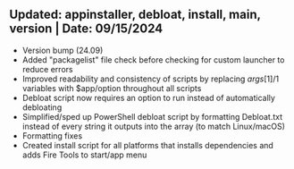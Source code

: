 ## Updated: appinstaller, debloat, install, main, version | Date: 09/15/2024
- Version bump (24.09)
- Added "packagelist" file check before checking for custom launcher to reduce errors
- Improved readability and consistency of scripts by replacing $args[1]/$1 variables with $app/option throughout all scripts
- Debloat script now requires an option to run instead of automatically debloating
- Simplified/sped up PowerShell debloat script by formatting Debloat.txt instead of every string it outputs into the array (to match Linux/macOS)
- Formatting fixes
- Created install script for all platforms that installs dependencies and adds Fire Tools to start/app menu
